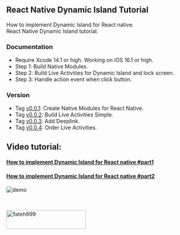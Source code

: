 ## React Native Dynamic Island Tutorial
How to implement Dynamic Island for React native.</br>
React Native Dynamic Island tutorial.</br>

### Documentation
- Require Xcode 14.1 or high. Working on iOS 16.1 or high.</br>
- Step 1: Build Native Modules.</br>
- Step 2: Build Live Activities for Dynamic Island and lock screen.</br>
- Step 3: Handle action event when click button.</br>

### Version
- Tag [v0.0.1](https://github.com/hoaphantn7604/react-native-dynamic-island-tutorial/tree/v0.0.1): Create Native Modules for React Native.</br>
- Tag [v0.0.2](https://github.com/hoaphantn7604/react-native-dynamic-island-tutorial/tree/v0.0.2): Build Live Activities Simple.</br>
- Tag [v0.0.3](https://github.com/hoaphantn7604/react-native-dynamic-island-tutorial/tree/v0.0.3): Add Deeplink.</br>
- Tag [v0.0.4](https://github.com/hoaphantn7604/react-native-dynamic-island-tutorial/tree/v0.0.4): Order Live Activities.</br>

## Video tutorial:
#### [How to implement Dynamic Island for React native #part1](https://youtu.be/WelhUZhWSGg)
#### [How to implement Dynamic Island for React native #part2](https://youtu.be/cdxp_qOb54Y)

![demo](./demo/react_native_dynamic_island_tutorial.jpg)

<br><p><a href="https://www.buymeacoffee.com/hoaphantn"> <img align="left" src="https://cdn.buymeacoffee.com/buttons/v2/default-yellow.png" height="50" width="210" alt="fateh999" /></a></p><br><br><br>


